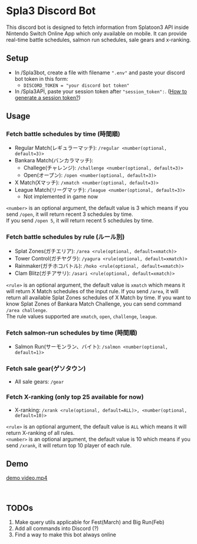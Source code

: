# Spla3 Discord Bot
This discord bot is designed to fetch information from Splatoon3 API inside Nintendo Switch Online App which only 
available on mobile. It can provide real-time battle schedules, salmon run schedules, sale gears and x-ranking.

## Setup
- In /Spla3bot, create a file with filename `".env"` and paste your discord bot token in this form:
  - `DISCORD_TOKEN = "your discord bot token"`
- In /Spla3API, paste your session token after `"session_token":`. 
([How to generate a session token?](https://github.com/pistachiochoco/NSO-API-for-Spla3#2-get-a-session-token))


## Usage
### Fetch battle schedules by time (時間順)
- Regular Match(レギュラーマッチ): `/regular <number(optional, default=3)>`
- Bankara Match(バンカラマッチ):
  - Challege(チャレンジ): `/challenge <number(optional, default=3)>`
  - Open(オープン): `/open <number(optional, default=3)>`
- X Match(Xマッチ): `/xmatch <number(optional, default=3)>`
- League Match(リーグマッチ): `/league <number(optional, default=3)>`
  - Not implemented in game now

`<number>` is an optional argument, the default value is 3 which means if you send `/open`, it will return recent 3 
schedules by time.<br> If you send  `/open 5`, it will return recent 5 schedules by time.<br>

### Fetch battle schedules by rule (ルール別)
- Splat Zones(ガチエリア): `/area <rule(optional, default=xmatch)>`
- Tower Control(ガチヤグラ): `/yagura <rule(optional, default=xmatch)>`
- Rainmaker(ガチホコバトル): `/hoko <rule(optional, default=xmatch)>`
- Clam Blitz(ガチアサリ): `/asari <rule(optional, default=xmatch)>`

`<rule>` is an optional argument, the default value is `xmatch` which means it will return X Match schedules of the 
input rule. If you send `/area`, it will return all available Splat Zones schedules of X Match by time. If you want to
know Splat Zones of Bankara Match Challenge, you can send command `/area challenge`. <br>
The rule values supported are `xmatch`, `open`, `challenge`, `league`.<br>

### Fetch salmon-run schedules by time (時間順)
- Salmon Run(サーモンラン、バイト): `/salmon <number(optional, default=1)>`

### Fetch sale gear(ゲソタウン)
- All sale gears: `/gear`

### Fetch X-ranking (only top 25 available for now)
- X-ranking: `/xrank <rule(optional, default=ALL)>, <number(optional, default=10)>`

`<rule>` is an optional argument, the default value is `ALL` which means it will return X-ranking of all rules. <br>
`<number>` is an optional argument, the default value is 10 which means if you send `/xrank`, it will return top 10 
player of each rule.


## Demo
[demo video.mp4](https://user-images.githubusercontent.com/85484153/214571258-cee6e87e-a4c0-4b99-ba22-f289a5119315.mp4)

<br>

## TODOs
1. Make query utils applicable for Fest(March) and Big Run(Feb)
2. Add all commands into Discord (?)
6. Find a way to make this bot always online
